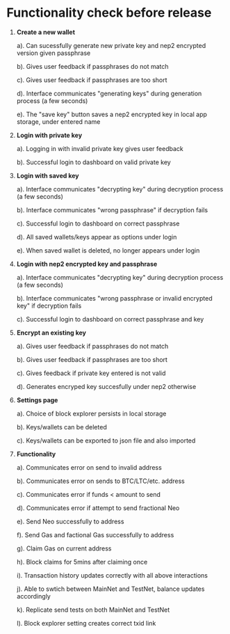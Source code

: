# Functionality check before release

  1. **Create a new wallet**
  
     a). Can sucessfully generate new private key and nep2 encrypted version given passphrase
     
     b). Gives user feedback if passphrases do not match
     
     c). Gives user feedback if passphrases are too short
     
     d). Interface communicates "generating keys" during generation process (a few seconds)
     
     e). The "save key" button saves a nep2 encrypted key in local app storage, under entered name
     
  2. **Login with private key**
  
     a). Logging in with invalid private key gives user feedback
     
     b). Successful login to dashboard on valid private key
     
  3. **Login with saved key**
  
     a). Interface communicates "decrypting key" during decryption process (a few seconds)
     
     b). Interface communicates "wrong passphrase" if decryption fails
     
     c). Successful login to dashboard on correct passphrase
     
     d). All saved wallets/keys appear as options under login
     
     e). When saved wallet is deleted, no longer appears under login
     
  4. **Login with nep2 encrypted key and passphrase**
  
     a). Interface communicates "decrypting key" during decryption process (a few seconds)
     
     b). Interface communicates "wrong passphrase or invalid encrypted key" if decryption fails
     
     c). Successful login to dashboard on correct passphrase and key
     
  5. **Encrypt an existing key**
  
     a). Gives user feedback if passphrases do not match
     
     b). Gives user feedback if passphrases are too short
     
     c). Gives feedback if private key entered is not valid
     
     d). Generates encryped key succesfully under nep2 otherwise
     
  6. **Settings page**
  
     a). Choice of block explorer persists in local storage
     
     b). Keys/wallets can be deleted
     
     c). Keys/wallets can be exported to json file and also imported
    
  7. **Functionality**
  
     a). Communicates error on send to invalid address
     
     b). Communicates error on sends to BTC/LTC/etc. address
     
     c). Communicates error if funds < amount to send
     
     d). Communicates error if attempt to send fractional Neo
     
     e). Send Neo successfully to address
     
     f). Send Gas and factional Gas successfully to address
     
     g). Claim Gas on current address
     
     h). Block claims for 5mins after claiming once
     
     i). Transaction history updates correctly with all above interactions
     
     j). Able to swtich between MainNet and TestNet, balance updates accordingly
     
     k). Replicate send tests on both MainNet and TestNet
     
     l). Block explorer setting creates correct txid link
     

